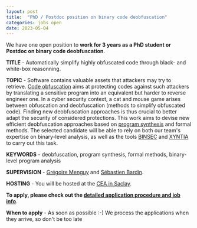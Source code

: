```yaml
---
layout: post
title:  "PhD / Postdoc position on binary code deobfuscation"
categories: jobs open
date: 2023-05-04
---
```

We have one open position to <strong>work for 3 years as a PhD student or Postdoc on binary code deobfuscation</strong>.

<strong>TITLE</strong> - Automatically simplify highly obfuscated code through black- and white-box reasonning.

<strong>TOPIC</strong> - Software contains valuable assets that attackers may try to retrieve. [Code obfuscation][COLL] aims at protecting codes against such attackers by translating a sensitive program into an equivalent but harder to reverse engineer one. In a cyber security context, a cat and mouse game arises between obfuscation and deobfuscation (methods to simplify obfuscated code). Finding new deobfuscation approaches is thus crucial to better adapt the security of considered protections. This work aims to devise new efficient deobfuscation approaches based on [program synthesis][PS] and formal methods. The selected candidate will be able to rely on both our team's expertise on binary-level analysis, as well as the tools [BINSEC][website] and [XYNTIA][xyntia] to carry out this task.

<strong>KEYWORDS</strong> - deobfuscation, program synthesis, formal methods, binary-level program analysis

<strong>SUPERVISION</strong> - [Grégoire Menguy][menguy] and [Sébastien Bardin][bardin].

<strong>HOSTING</strong> - You will be hosted at the [CEA in Saclay][nano].

<strong>To apply, please check out the [detailed application procedure and job info][procedure]</strong>.

<strong>When to apply</strong> - As soon as possible :-) We process the applications when they arrive, so don't be too late

[procedure]: https://binsec.github.io/jobs#practical-details-about-the-hiring-procedure-and-the-positions
[COLL]: https://researchspace.auckland.ac.nz/bitstream/handle/2292/3491/TR148.pdf
[PS]: https://dl.acm.org/doi/abs/10.1145/3460120.3485250
[xyntia]: https://github.com/binsec/xyntia

[bardin]: http://sebastien.bardin.free.fr/
[menguy]: https://gregoiremenguy.github.io/
[team]: https://binsec.github.io/#people
[nano]: https://goo.gl/maps/Swn77dLqrKQki7zt9
[publications]: https://binsec.github.io/publications
[walloffame]: https://binsec.github.io/achievements
[website]: https://binsec.github.io
[scienceaccueil]: https://www.science-accueil.org/en/
[ciup]: https://www.ciup.fr/en/
